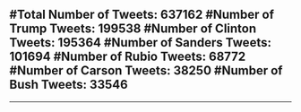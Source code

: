 #Total Number of Tweets: 637162 
#Number of Trump Tweets: 199538
#Number of Clinton Tweets: 195364
#Number of Sanders Tweets: 101694
#Number of Rubio Tweets: 68772
#Number of Carson Tweets: 38250
#Number of Bush Tweets: 33546
---
---
